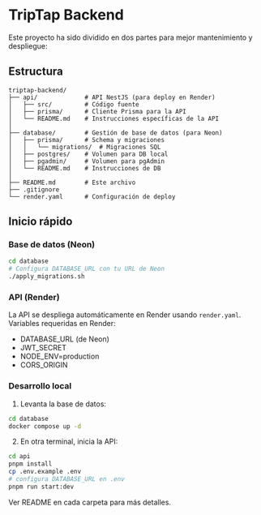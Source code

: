 # TripTap Backend

Este proyecto ha sido dividido en dos partes para mejor mantenimiento y despliegue:

## Estructura

```
triptap-backend/
├── api/             # API NestJS (para deploy en Render)
│   ├── src/         # Código fuente
│   ├── prisma/      # Cliente Prisma para la API
│   └── README.md    # Instrucciones específicas de la API
│
├── database/        # Gestión de base de datos (para Neon)
│   ├── prisma/      # Schema y migraciones
│   │   └── migrations/  # Migraciones SQL
│   ├── postgres/    # Volumen para DB local
│   ├── pgadmin/     # Volumen para pgAdmin
│   └── README.md    # Instrucciones de DB
│
├── README.md        # Este archivo
├── .gitignore
└── render.yaml      # Configuración de deploy
```

## Inicio rápido

### Base de datos (Neon)

```bash
cd database
# Configura DATABASE_URL con tu URL de Neon
./apply_migrations.sh
```

### API (Render)

La API se despliega automáticamente en Render usando `render.yaml`. 
Variables requeridas en Render:
- DATABASE_URL (de Neon)
- JWT_SECRET
- NODE_ENV=production
- CORS_ORIGIN

### Desarrollo local

1. Levanta la base de datos:
```bash
cd database
docker compose up -d
```

2. En otra terminal, inicia la API:
```bash
cd api
pnpm install
cp .env.example .env
# configura DATABASE_URL en .env
pnpm run start:dev
```

Ver README en cada carpeta para más detalles.

